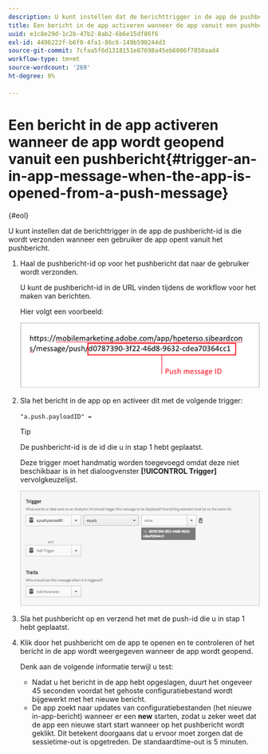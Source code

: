 ```yaml
---
description: U kunt instellen dat de berichttrigger in de app de pushbericht-id is die wordt verzonden wanneer een gebruiker de app opent vanuit het pushbericht.
title: Een bericht in de app activeren wanneer de app vanuit een pushbericht wordt geopend
uuid: e1c8e29d-1c2b-47b2-8ab2-6b6e15df86f6
exl-id: 4496222f-b6f0-4fa1-86c6-149b590244d3
source-git-commit: 7cfaa5f6d1318151e87698a45eb6006f7850aad4
workflow-type: tm+mt
source-wordcount: '269'
ht-degree: 0%

---
```


# Een bericht in de app activeren wanneer de app wordt geopend vanuit een pushbericht{#trigger-an-in-app-message-when-the-app-is-opened-from-a-push-message}

{#eol}

U kunt instellen dat de berichttrigger in de app de pushbericht-id is die wordt verzonden wanneer een gebruiker de app opent vanuit het pushbericht.

1. Haal de pushbericht-id op voor het pushbericht dat naar de gebruiker wordt verzonden.

   U kunt de pushbericht-id in de URL vinden tijdens de workflow voor het maken van berichten.

   Hier volgt een voorbeeld:

   ![](assets/brandon_task1.png)

1. Sla het bericht in de app op en activeer dit met de volgende trigger:

   `"a.push.payloadID" =`

   >[!TIP]
   >
   >De pushbericht-id is de id die u in stap 1 hebt geplaatst.

   Deze trigger moet handmatig worden toegevoegd omdat deze niet beschikbaar is in het dialoogvenster **[!UICONTROL Trigger]** vervolgkeuzelijst.

   ![](assets/brandon_task2.png)

1. Sla het pushbericht op en verzend het met de push-id die u in stap 1 hebt geplaatst.
1. Klik door het pushbericht om de app te openen en te controleren of het bericht in de app wordt weergegeven wanneer de app wordt geopend.

   Denk aan de volgende informatie terwijl u test:

   * Nadat u het bericht in de app hebt opgeslagen, duurt het ongeveer 45 seconden voordat het gehoste configuratiebestand wordt bijgewerkt met het nieuwe bericht.
   * De app zoekt naar updates van configuratiebestanden (het nieuwe in-app-bericht) wanneer er een **new** starten, zodat u zeker weet dat de app een nieuwe start start wanneer op het pushbericht wordt geklikt.
   Dit betekent doorgaans dat u ervoor moet zorgen dat de sessietime-out is opgetreden. De standaardtime-out is 5 minuten.
